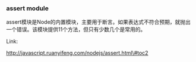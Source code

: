 ### assert module

assert模块是Node的内置模块，主要用于断言。如果表达式不符合预期，就抛出一个错误。该模块提供11个方法，但只有少数几个是常用的。





Link:

http://javascript.ruanyifeng.com/nodejs/assert.html\#toc2

